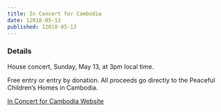 ```yaml
---
title: In Concert for Cambodia
date: 12018-05-13
published: 12018-05-13
---
```


### Details

House concert, Sunday, May 13, at 3pm local time.

Free entry or entry by donation. All proceeds go directly to the Peaceful Children’s Homes in Cambodia.

[In Concert for Cambodia Website](https://inconcert4cambodia.wordpress.com/)
